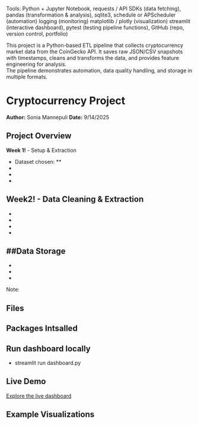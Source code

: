 Tools:
Python + Jupyter Notebook, 
requests / API SDKs (data fetching), 
pandas (transformation & analysis), 
sqlite3, 
schedule or APScheduler (automation)
logging (monitoring)
matplotlib / plotly (visualization)
streamlit (interactive dashboard),
pytest (testing pipeline functions), 
GitHub (repo, version control, portfolio)

This project is a Python-based ETL pipeline that collects cryptocurrency market data from the CoinGecko API.
It saves raw JSON/CSV snapshots with timestamps, cleans and transforms the data, and provides feature engineering for analysis.  
The pipeline demonstrates automation, data quality handling, and storage in multiple formats.

# Cryptocurrency Project

**Author:** Sonia Mannepuli
**Date:** 9/14/2025

## Project Overview

**Week 1!** - Setup & Extraction
- Dataset chosen: **
-
-
-

**Week2!** - Data Cleaning & Extraction
-
-
-
-
-

##Data Storage
-
-
-
-

Note:

## Files




## Packages Intsalled


## Run dashboard locally
- streamlit run dashboard.py

## Live Demo
[Explore the live dashboard]()
    
## Example Visualizations

